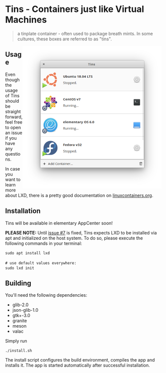 # Tins - Containers just like Virtual Machines

> a tinplate container - often used to package breath mints.
> In some cultures, these boxes are referred to as "tins".

<img src="data/screenshots/App.png?raw=true" width="448" align="right" />

## Usage

Even though the usage of Tins should be straight forward, feel free to open an issue if you have any questions.

In case you want to learn more about LXD, there is a pretty good documentation on [linuxcontainers.org](https://linuxcontainers.org/lxd).

## Installation

Tins will be available in elementary AppCenter soon!

**PLEASE NOTE:** Until [issue #7](https://github.com/marbetschar/tins/issues/7) is fixed, Tins expects LXD to be installed via apt and initialized on the host system.
To do so, please execute the following commands in your terminal:

```
sudo apt install lxd

# use default values everywhere:
sudo lxd init
```

## Building

You'll need the following dependencies:
* glib-2.0
* json-glib-1.0
* gtk+-3.0
* granite
* meson
* valac

Simply run

```
./install.sh
```

The install script configures the build environment, compiles the app and installs it.
The app is started automatically after successful installation.

